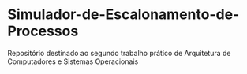 # Simulador-de-Escalonamento-de-Processos
Repositório destinado ao segundo trabalho prático de Arquitetura de Computadores e Sistemas Operacionais
